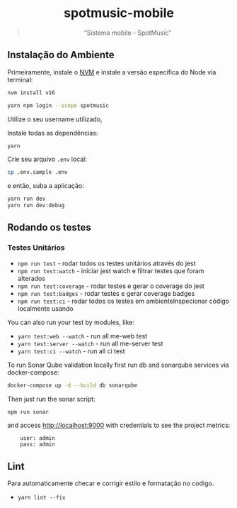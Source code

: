 
<div align="center">
  <h1>
    spotmusic-mobile
  </h1>

  > “Sistema mobile - SpotMusic”
</div>


## Instalação do Ambiente

Primeiramente, instale o [NVM](https://github.com/nvm-sh/nvm) e instale a versão específica do Node via terminal:

```bash
nvm install v16
```


```bash
yarn npm login --scope spotmusic
```
Utilize o seu username utilizado,

Instale todas as dependências:

```bash
yarn
```

Crie seu arquivo `.env` local:

```bash
cp .env.sample .env
```

e então, suba a aplicação:

```bash
yarn run dev
yarn run dev:debug
```

## Rodando os testes

### Testes Unitários

- `npm run test` - rodar todos os testes unitários através do jest
- `npm run test:watch` - iniciar jest watch e filtrar testes que foram alterados
- `npm run test:coverage` - rodar testes e gerar o coverage do jest
- `npm run test:badges` - rodar testes e gerar coverage badges
- `npm run test:ci` - rodar todos os testes em ambienteInspecionar código localmente usando

You can also run your test by modules, like:

- `yarn test:web --watch` - run all me-web test
- `yarn test:server --watch` - run all me-server test
- `yarn test:ci --watch` - run all ci test

To run Sonar Qube validation locally first run db and sonarqube services via docker-compose:

```bash
docker-compose up -d --build db sonarqube
```

Then just run the sonar script:

```bash
npm run sonar
```

and access [http://localhost:9000](http://localhost:9000) with credentials to see the project metrics:

```
    user: admin
    pass: admin
```

## Lint
Para automaticamente checar e corrigir estilo e formatação no codigo.

- `yarn lint --fix`

